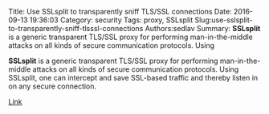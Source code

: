 Title: Use SSLsplit to transparently sniff TLS/SSL connections
Date: 2016-09-13 19:36:03
Category: security
Tags: proxy, SSLsplit
Slug:use-sslsplit-to-transparently-sniff-tlsssl-connections
Authors:sedlav
Summary: **SSLsplit** is a generic transparent TLS/SSL proxy for performing man-in-the-middle attacks on all kinds of secure communication protocols. Using 

> 
**SSLsplit** is a generic transparent TLS/SSL proxy for performing man-in-the-middle attacks on all kinds of secure communication protocols. Using SSLsplit, one can intercept and save SSL-based traffic and thereby listen in on any secure connection.

[Link](https://blog.heckel.xyz/tag/man-in-the-middle/)
